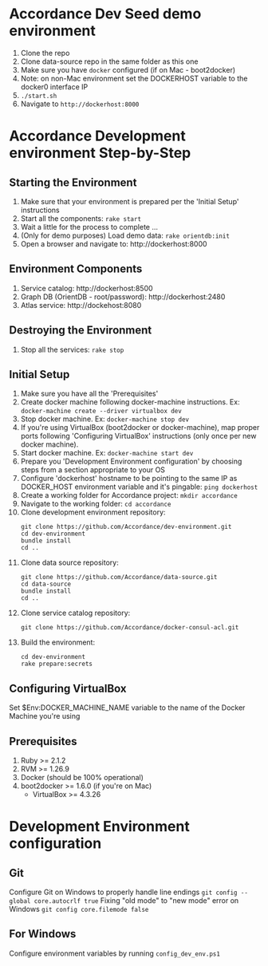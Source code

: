 Accordance Dev Seed demo environment
====================================

1. Clone the repo
1. Clone data-source repo in the same folder as this one
1. Make sure you have ```docker``` configured (if on Mac - boot2docker)
1. Note: on non-Mac environment set the DOCKERHOST variable to the docker0 interface IP
1. ```./start.sh```
1. Navigate to ```http://dockerhost:8000```

Accordance Development environment Step-by-Step
===============================================

Starting the Environment
------------------------
1. Make sure that your environment is prepared per the 'Initial Setup' instructions
1. Start all the components: ```rake start```
1. Wait a little for the process to complete ...
1. (Only for demo purposes) Load demo data: ```rake orientdb:init```
1. Open a browser and navigate to: http://dockerhost:8000

Environment Components
----------------------
1. Service catalog: http://dockerhost:8500
1. Graph DB (OrientDB - root/password): http://dockerhost:2480
1. Atlas service: http://dockehost:8080

Destroying the Environment
--------------------------
1. Stop all the services: ```rake stop```

Initial Setup
-------------
1. Make sure you have all the 'Prerequisites'
1. Create docker machine following docker-machine instructions. Ex: ```docker-machine create --driver virtualbox dev```
1. Stop docker machine. Ex: ```docker-machine stop dev```
1. If you're using VirtualBox (boot2docker or docker-machine), map proper ports following 'Configuring VirtualBox' instructions (only once per new docker machine).
1. Start docker machine. Ex: ```docker-machine start dev```
1. Prepare you 'Development Environment configuration' by choosing steps from a section appropriate to your OS
1. Configure 'dockerhost' hostname to be pointing to the same IP as DOCKER_HOST environment variable and it's pingable: ```ping dockerhost```
1. Create a working folder for Accordance project: ```mkdir accordance```
1. Navigate to the working folder: ```cd accordance```
1. Clone development environment repository:
   ```
   git clone https://github.com/Accordance/dev-environment.git
   cd dev-environment
   bundle install
   cd ..
   ```
1. Clone data source repository:
   ```
   git clone https://github.com/Accordance/data-source.git
   cd data-source
   bundle install
   cd ..
   ```
1. Clone service catalog repository:
   ```
   git clone https://github.com/Accordance/docker-consul-acl.git
   ```
1. Build the environment:
   ```
   cd dev-environment
   rake prepare:secrets
   ```

Configuring VirtualBox
----------------------
Set $Env:DOCKER_MACHINE_NAME variable to the name of the Docker Machine you're using


Prerequisites
--------------
1. Ruby >= 2.1.2
1. RVM >= 1.26.9
1. Docker (should be 100% operational)
1. boot2docker >= 1.6.0 (if you're on Mac)
   * VirtualBox >= 4.3.26

Development Environment configuration
=====================================
Git
---
Configure Git on Windows to properly handle line endings
```git config --global core.autocrlf true```
Fixing "old mode" to "new mode" error on Windows
```git config core.filemode false```

For Windows
-----------
Configure environment variables by running
```config_dev_env.ps1```
